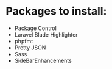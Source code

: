 # Packages to install:
- Package Control
- Laravel Blade Highlighter
- phpfmt
- Pretty JSON
- Sass
- SideBarEnhancements
